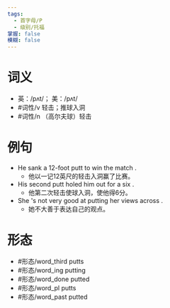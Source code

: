 ```yaml
---
tags:
  - 首字母/P
  - 级别/托福
掌握: false
模糊: false
---
```

# 词义
- 英：/pʌt/； 美：/pʌt/
- #词性/v  轻击；推球入洞
- #词性/n  （高尔夫球）轻击
# 例句
- He sank a 12-foot putt to win the match .
	- 他以一记12英尺的轻击入洞赢了比赛。
- His second putt holed him out for a six .
	- 他第二次轻击使球入洞，使他得6分。
- She 's not very good at putting her views across .
	- 她不大善于表达自己的观点。
# 形态
- #形态/word_third putts
- #形态/word_ing putting
- #形态/word_done putted
- #形态/word_pl putts
- #形态/word_past putted
